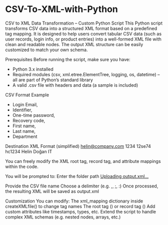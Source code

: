 # CSV-To-XML-with-Python

CSV to XML Data Transformation – Custom Python Script
This Python script transforms CSV data into a structured XML format based on a predefined tag mapping. It is designed to help users convert tabular CSV data (such as user records, login info, or product entries) into a well-formed XML file with clean and readable nodes. The output XML structure can be easily customized to match your own schema.

Prerequisites
Before running the script, make sure you have:
- Python 3.x installed
- Required modules (csv, xml.etree.ElementTree, logging, os, datetime) – all are part of Python’s standard library
- A valid .csv file with headers and data (a sample is included)

 CSV Format Example
 - Login Email, 
 - Identifier, 
 - One-time password, 
 - Recovery code, 
 - First name, 
 - Last name, 
 - Department
   
Destination XML Format (simplified)
<users creation="2025-05-17 19:55:00">
  <user type="full">
    <loginEmail>helin@company.com</loginEmail>
    <identifier>1234</identifier>
    <oneTimePassword>12se74</oneTimePassword>
    <recoveryCode>hc1234</recoveryCode>
    <firstName>Helin</firstName>
    <lastName>Doğan</lastName>
    <department>IT</department>
  </user>
</users>

You can freely modify the XML root tag, record tag, and attribute mappings within the code.

You will be prompted to:
Enter the folder path [Uploading output.xml…]()

Provide the CSV file name 
Choose a delimiter (e.g. ,, ;, :)
Once processed, the resulting XML will be saved as output.xml

Customization
You can modify:
The xml_mapping dictionary inside createXMLfile() to change tag names
The root tag (<users>) or record tag (<user>)
Add custom attributes like timestamps, types, etc.
Extend the script to handle complex XML schemas (e.g. nested nodes, arrays, etc.)







